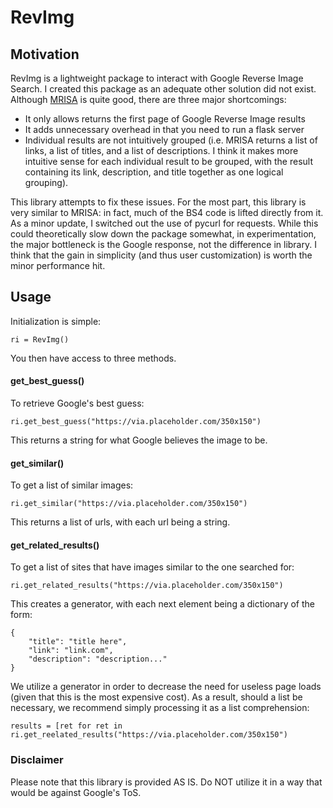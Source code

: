 # RevImg

## Motivation
RevImg is a lightweight package to interact with Google Reverse Image Search. I created this package as an adequate other solution did not exist. Although [MRISA](https://github.com/vivithemage/mrisa) is quite good, there are three major shortcomings:

* It only allows returns the first page of Google Reverse Image results
* It adds unnecessary overhead in that you need to run a flask server
* Individual results are not intuitively grouped (i.e. MRISA returns a list of links, a list of titles, and a list of descriptions. I think it makes more intuitive sense for each individual result to be grouped, with the result containing its link, description, and title together as one logical grouping).

This library attempts to fix these issues. For the most part, this library is very similar to MRISA: in fact, much of the BS4 code is lifted directly from it. As a minor update, I switched out the use of pycurl for requests. While this could theoretically slow down the package somewhat, in experimentation, the major bottleneck is the Google response, not the difference in library. I think that the gain in simplicity (and thus user customization) is worth the minor performance hit.

## Usage
Initialization is simple:

```
ri = RevImg()
```
You then have access to three methods. 
#### get\_best_guess()
To retrieve Google's best guess:

```
ri.get_best_guess("https://via.placeholder.com/350x150")
```
This returns a string for what Google believes the image to be.

#### get_similar()
To get a list of similar images:

```
ri.get_similar("https://via.placeholder.com/350x150")
```
This returns a list of urls, with each url being a string.

#### get\_related_results()
To get a list of sites that have images similar to the one searched for:

```
ri.get_related_results("https://via.placeholder.com/350x150")
```

This creates a generator, with each next element being a dictionary of the form: 

```
{
	"title": "title here",
	"link": "link.com",
	"description": "description..."
}
```

We utilize a generator in order to decrease the need for useless page loads (given that this is the most expensive cost). As a result, should a list be necessary, we recommend simply processing it as a list comprehension:

```
results = [ret for ret in ri.get_reelated_results("https://via.placeholder.com/350x150")
```

### Disclaimer
Please note that this library is provided AS IS. Do NOT utilize it in a way that would be against Google's ToS.

